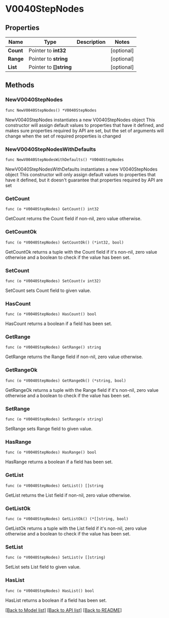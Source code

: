 # V0040StepNodes

## Properties

Name | Type | Description | Notes
------------ | ------------- | ------------- | -------------
**Count** | Pointer to **int32** |  | [optional] 
**Range** | Pointer to **string** |  | [optional] 
**List** | Pointer to **[]string** |  | [optional] 

## Methods

### NewV0040StepNodes

`func NewV0040StepNodes() *V0040StepNodes`

NewV0040StepNodes instantiates a new V0040StepNodes object
This constructor will assign default values to properties that have it defined,
and makes sure properties required by API are set, but the set of arguments
will change when the set of required properties is changed

### NewV0040StepNodesWithDefaults

`func NewV0040StepNodesWithDefaults() *V0040StepNodes`

NewV0040StepNodesWithDefaults instantiates a new V0040StepNodes object
This constructor will only assign default values to properties that have it defined,
but it doesn't guarantee that properties required by API are set

### GetCount

`func (o *V0040StepNodes) GetCount() int32`

GetCount returns the Count field if non-nil, zero value otherwise.

### GetCountOk

`func (o *V0040StepNodes) GetCountOk() (*int32, bool)`

GetCountOk returns a tuple with the Count field if it's non-nil, zero value otherwise
and a boolean to check if the value has been set.

### SetCount

`func (o *V0040StepNodes) SetCount(v int32)`

SetCount sets Count field to given value.

### HasCount

`func (o *V0040StepNodes) HasCount() bool`

HasCount returns a boolean if a field has been set.

### GetRange

`func (o *V0040StepNodes) GetRange() string`

GetRange returns the Range field if non-nil, zero value otherwise.

### GetRangeOk

`func (o *V0040StepNodes) GetRangeOk() (*string, bool)`

GetRangeOk returns a tuple with the Range field if it's non-nil, zero value otherwise
and a boolean to check if the value has been set.

### SetRange

`func (o *V0040StepNodes) SetRange(v string)`

SetRange sets Range field to given value.

### HasRange

`func (o *V0040StepNodes) HasRange() bool`

HasRange returns a boolean if a field has been set.

### GetList

`func (o *V0040StepNodes) GetList() []string`

GetList returns the List field if non-nil, zero value otherwise.

### GetListOk

`func (o *V0040StepNodes) GetListOk() (*[]string, bool)`

GetListOk returns a tuple with the List field if it's non-nil, zero value otherwise
and a boolean to check if the value has been set.

### SetList

`func (o *V0040StepNodes) SetList(v []string)`

SetList sets List field to given value.

### HasList

`func (o *V0040StepNodes) HasList() bool`

HasList returns a boolean if a field has been set.


[[Back to Model list]](../README.md#documentation-for-models) [[Back to API list]](../README.md#documentation-for-api-endpoints) [[Back to README]](../README.md)


